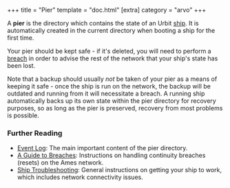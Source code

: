 +++
title = "Pier"
template = "doc.html"
[extra]
category = "arvo"
+++

A **pier** is the directory which contains the state of an Urbit [ship](/docs/glossary/ship). It is automatically created in the current directory when booting a ship for the first time.

Your pier should be kept safe - if it's deleted, you will need to perform a [breach](/docs/glossary/breach) in order to advise the rest of the network that your ship's state has been lost.

Note that a backup should usually _not_ be taken of your pier as a means of keeping it safe - once the ship is run on the network, the backup will be outdated and running from it will necessitate a breach. A running ship automatically backs up its own state within the pier directory for recovery purposes, so as long as the pier is preserved, recovery from most problems is possible.

### Further Reading

- [Event Log](/docs/glossary/eventlog): The main important content of the pier directory.
- [A Guide to Breaches](/using/id/guide-to-breaches): Instructions on handling continuity breaches (resets) on the Ames network.
- [Ship Troubleshooting](/using/os/ship-troubleshooting): General instructions on getting your ship to work, which includes network connectivity issues.

